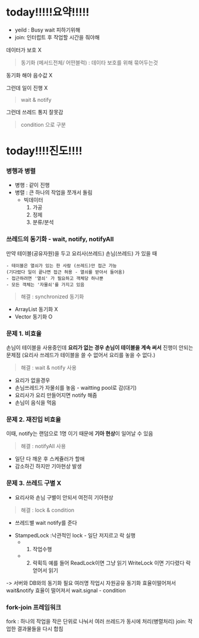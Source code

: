 # today!!!!!요약!!!!!
- yeild : Busy wait 피하기위해
- join: 인터럽트 후 작업할 시간을 줘야해

데이터가 보호 X

> 동기화 (메서드전체/ 어떤블럭) : 데이타 보호를 위해 묶어두는것

동기화 해야 음수값 X

그런데 일이 진행 X

> wait & notify

그런데 쓰레드 통지 잘못감

> condition 으로 구분

# today!!!!진도!!!!

### 병행과 병렬
- 병행 : 같이 진행
- 병렬 : 큰 하나의 작업을 쪼개서 돌림
	- 빅데이터 
		1. 가공
		2. 정제
		3. 분류/분석

### 쓰레드의 동기화 - wait, notify, notifyAll

만약 테이블(공유자원)을 두고 요리사(쓰레드) 손님(쓰레드) 가 있을 때
```
- 테이블은 열쇠가 있는 한 사람 (쓰레드)만 접근 가능
(기다렸다 일이 끝나면 접근 허용 - 열쇠를 받아서 들어옴)
- 접근하려면 '열쇠' 가 필요하고 객체당 하나뿐
- 모든 객체는 '자물쇠'를 가지고 있음
```			

> 해결 : synchronized  동기화

-  ArrayList 동기화 X
- Vector 동기화 O


### 문제 1. 비효율
손님이 테이블을 사용중인데 **요리가 없는 경우 
손님이 테이블을 계속 써서** 진행이 안되는 문제점
(요리사 쓰레드가 테이블을 쓸 수 없어서 요리를 놓을 수 없다.)



> 해결 : wait & notify 사용

- 요리가 없을경우
- 손님쓰레드가 자물쇠를 놓음 - waitting pool로 감(대기)
- 요리사가 요리 만들어지면 notify 해줌
- 손님이 음식을 먹음

### 문제 2. 재진입 비효율

이때, notify는 랜덤으로 1명
이기 때문에 **기아 현상**이 일어날 수 있음

> 해결 : notifyAll 사용 

- 일단 다 깨운 후 스케쥴러가 할애
- 감소하긴 하지만 기아현상 발생



### 문제 3. 쓰레드 구별 X

- 요리사와 손님 구별이 안되서 여전히 기아현상


> 해결 : lock & condition

- 쓰레드별 wait notify를 준다

* StampedLock :낙관적인 lock - 일단 저지르고 락 실행
	* 1. 작업수행
	* 2. 락획득
예를 들어
	ReadLock이면 그냥 읽기
	WriteLock 이면 기다렸다 락얻어서 읽기

-> 서버와 DB와의 동기화 필요
여러명 작업시 자원공유 동기화
효율이떨어져서 wait&notify
효율이 떨어져서 wait.signal - condition

### fork-join 프레임워크
fork : 하나의 작업을 작은 단위로 나눠서 여러 쓰레드가 동시에 처리(병렬처리)
join: 작업한 결과물들을 다시 합침

<!--stackedit_data:
eyJoaXN0b3J5IjpbNTE0NzIyMzI5LC05OTc5MTk4OTQsLTEwMT
AzNTg2NjYsMTg3NzQxNDNdfQ==
-->